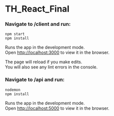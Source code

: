 # TH_React_Final

### Navigate to /client and run:
`npm start` <br>
`npm install`

Runs the app in the development mode.<br>
Open [http://localhost:3000](http://localhost:3000) to view it in the browser.

The page will reload if you make edits.<br>
You will also see any lint errors in the console.


### Navigate to /api and run:
`nodemon` <br>
`npm install`

Runs the app in the development mode.<br>
Open [http://localhost:5000](http://localhost:5000) to view it in the browser.
